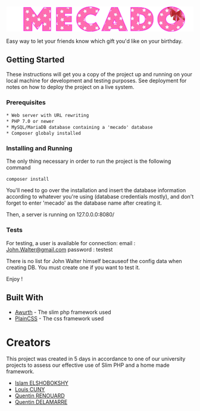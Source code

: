![alt text](https://github.com/elshobokshy/mecado/blob/develop/public/assets/img/Mecadov2.png)

Easy way to let your friends know which gift you'd like on your birthday.

## Getting Started

These instructions will get you a copy of the project up and running on your local machine for development and testing purposes. See deployment for notes on how to deploy the project on a live system.

### Prerequisites
```
* Web server with URL rewriting
* PHP 7.0 or newer
* MySQL/MariaDB database containing a 'mecado' database
* Composer globaly installed
```
### Installing and Running

The only thing necessary in order to run the project is the following command

```
composer install
```

You'll need to go over the installation and insert the database information according to whatever you're using (database credentials mostly), and don't forget to enter 'mecado' as the database name after creating it.

Then, a server is running on 127.0.0.0:8080/


### Tests

For testing, a user is available for connection:
email : John.Walter@gmail.com
password : testest

There is no list for John Walter himself becauseof the config data when creating DB.
You must create one if you want to test it.

Enjoy !

## Built With

* [Awurth](https://github.com/awurth/Slim) - The slim php framework used
* [PlainCSS](https://github.com/elshobokshy/plain_css_framework) - The css framework used

# Creators

This project was created in 5 days in accordance to one of our university projects to assess our effective use of Slim PHP and a home made framework.
* [Islam ELSHOBOKSHY](https://github.com/elshobokshy)
* [Louis CUNY](https://github.com/louis-cuny)
* [Quentin RENOUARD ](https://github.com/Quinou-kun)
* [Quentin DELAMARRE](https://github.com/windos757)

